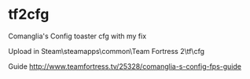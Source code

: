 # tf2cfg
Comanglia's Config toaster cfg with my fix

Upload in Steam\steamapps\common\Team Fortress 2\tf\cfg

Guide http://www.teamfortress.tv/25328/comanglia-s-config-fps-guide
